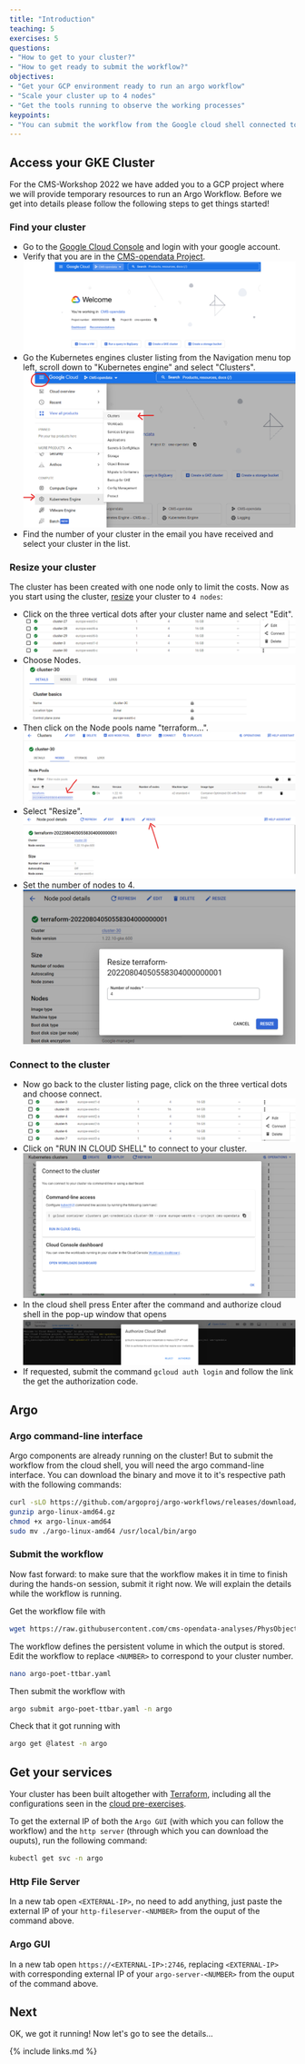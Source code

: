 ```yaml
---
title: "Introduction"
teaching: 5
exercises: 5
questions:
- "How to get to your cluster?"
- "How to get ready to submit the workflow?"
objectives:
- "Get your GCP environment ready to run an argo workflow"
- "Scale your cluster up to 4 nodes"
- "Get the tools running to observe the working processes"
keypoints:
- "You can submit the workflow from the Google cloud shell connected to your cluster."
---
```


## Access your GKE Cluster
For the CMS-Workshop 2022 we have added you to a GCP project where we will provide temporary resources to run an Argo Workflow. Before we get into details please follow the following steps to get things started!

### Find your cluster
* Go to the [Google Cloud Console](https://www.google.com/url?sa=t&rct=j&q=&esrc=s&source=web&cd=&cad=rja&uact=8&ved=2ahUKEwiT1aCX6av5AhWKtYQIHYGlASQQjBB6BAgEEAE&url=https%3A%2F%2Fconsole.cloud.google.com%2F%3Fhl%3Des&usg=AOvVaw32wCy6el4RVbIZO1m5wyNI) and login with your google account.
* Verify that you are in the [CMS-opendata Project](https://console.cloud.google.com/welcome?project=cms-opendata).
![](../fig/gcp2.PNG)
* Go the Kubernetes engines cluster listing from the Navigation menu top left, scroll down to "Kubernetes engine" and select "Clusters".
![](../fig/gcp3.png)
* Find the number of your cluster in the email you have received and select your cluster in the list.

### Resize your cluster
The cluster has been created with one node only to limit the costs. Now as you start using the cluster, [resize](https://cloud.google.com/kubernetes-engine/docs/how-to/resizing-a-cluster) your cluster to ```4 nodes```:
* Click on the three vertical dots after your cluster name and select "Edit".
![](../fig/gke1.png)
* Choose Nodes.
![](../fig/gke2.png)
* Then click on the Node pools name "terraform...".
![](../fig/gke3.png)
* Select "Resize".
![](../fig/gke4.png)
* Set the number of nodes to 4.
![](../fig/gke5.png)

### Connect to the cluster
* Now go back to the cluster listing page, click on the three vertical dots and choose connect.
![](../fig/gke6.png)
* Click on "RUN IN CLOUD SHELL" to connect to your cluster.
![](../fig/gke7.png)
* In the cloud shell press Enter after the command and authorize cloud shell in the pop-up window that opens
![](../fig/gke8.png)
* If requested, submit the command `gcloud auth login` and follow the link the get the authorization code.

## Argo

### Argo command-line interface
Argo components are already running on the cluster! But to submit the workflow from the cloud shell, you will need the argo command-line interface. You can download the binary and move it to it's respective path with the following commands:

```bash
curl -sLO https://github.com/argoproj/argo-workflows/releases/download/v3.4.7/argo-darwin-amd64.gz
gunzip argo-linux-amd64.gz
chmod +x argo-linux-amd64
sudo mv ./argo-linux-amd64 /usr/local/bin/argo
```

### Submit the workflow
Now fast forward: to make sure that the workflow makes it in time to finish during the hands-on session, submit it right now. We will explain the details while the workflow is running.

Get the workflow file with

```bash
wget https://raw.githubusercontent.com/cms-opendata-analyses/PhysObjectExtractorTool/odws2022-ttbaljets-prod/PhysObjectExtractor/cloud/argo-poet-ttbar.yaml
```

The workflow defines the persistent volume in which the output is stored. Edit the workflow to replace `<NUMBER>` to correspond to your cluster number. 

```bash
nano argo-poet-ttbar.yaml
```

Then submit the workflow with

```bash
argo submit argo-poet-ttbar.yaml -n argo
```

Check that it got running with

```bash
argo get @latest -n argo
```



## Get your services
Your cluster has been built altogether with [Terraform](https://www.terraform.io), including all the configurations seen in the [cloud pre-exercises](https://cms-opendata-workshop.github.io/workshop2022-lesson-introcloud/). 

To get the external IP of both the `Argo GUI` (with which you can follow the workflow) and the `http server` (through which you can download the ouputs), run the following command:

```bash
kubectl get svc -n argo
```

### Http File Server
In a new tab open ```<EXTERNAL-IP>```, no need to add anything, just paste the external IP of your `http-fileserver-<NUMBER>` from the ouput of the command above.

### Argo GUI
In a new tab open ```https://<EXTERNAL-IP>:2746```, replacing `<EXTERNAL-IP>` with corresponding external IP of your `argo-server-<NUMBER>` from the ouput of the command above.


## Next

OK, we got it running! Now let's go to see the details...

{% include links.md %}

